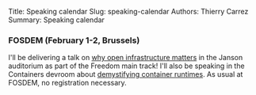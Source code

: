 Title: Speaking calendar
Slug: speaking-calendar
Authors: Thierry Carrez
Summary: Speaking calendar


### FOSDEM (February 1-2, Brussels)

I'll be delivering a talk on
[why open infrastructure matters](https://fosdem.org/2020/schedule/event/open_infrastructure/)
in the Janson auditorium as part of the Freedom main track! I'll also be
speaking in the Containers devroom about
[demystifying container runtimes](https://fosdem.org/2020/schedule/event/containers_k8s_runtimes/). As usual at FOSDEM, no registration necessary.

